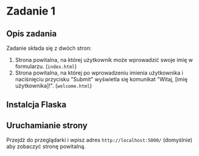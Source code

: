 
# Zadanie 1

## Opis zadania

Zadanie składa się z dwóch stron:
1. Strona powitalna, na której użytkownik może wprowadzić swoje imię w formularzu. (`index.html`)
2. Strona powitalna, na której po wprowadzeniu imienia użytkownika i naciśnięciu przycisku "Submit" wyświetla się komunikat "Witaj, [imię użytkownika]!". (`welcome.html`)

## Instalcja Flaska



## Uruchamianie strony

Przejdź do przeglądarki i wpisz adres `http://localhost:5000/` (domyślnie) aby zobaczyć stronę powitalną.